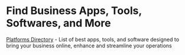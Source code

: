 # Find Business Apps, Tools, Softwares, and More
<a href="https://www.platformsdirectory.com/">Platforms Directory</a> - List of best apps, tools, and software designed to bring your business online, enhance and streamline your operations

